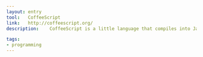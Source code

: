 ```yaml
---
layout: entry
tool:	CoffeeScript
link:	http://coffeescript.org/
description:	CoffeeScript is a little language that compiles into JavaScript

tags:
- programming
---
```

